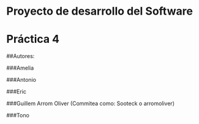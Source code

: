 # Proyecto de desarrollo del Software
# Práctica 4
##Autores:

###Amelia

###Antonio

###Eric

###Guillem Arrom Oliver (Commitea como: Sooteck o arromoliver)

###Tono

